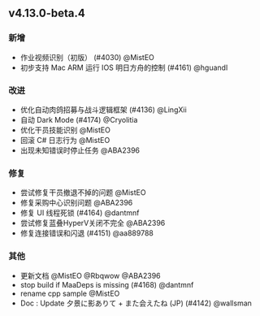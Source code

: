 ## v4.13.0-beta.4

### 新增

- 作业视频识别（初版） (#4030) @MistEO
- 初步支持 Mac ARM 运行 IOS 明日方舟的控制 (#4161) @hguandl

### 改进

- 优化自动肉鸽招募与战斗逻辑框架 (#4136) @LingXii
- 自动 Dark Mode (#4174) @Cryolitia
- 优化干员技能识别 @MistEO
- 回滚 C# 日志行为 @MistEO
- 出现未知错误时停止任务 @ABA2396

### 修复

- 尝试修复干员撤退不掉的问题 @MistEO
- 修复采购中心识别问题 @ABA2396
- 修复 UI 线程死锁 (#4164) @dantmnf
- 尝试修复蓝叠HyperV关闭不完全 @ABA2396
- 修复连接错误和闪退 (#4151) @aa889788

### 其他

- 更新文档 @MistEO @Rbqwow @ABA2396
- stop build if MaaDeps is missing (#4168) @dantmnf
- rename cpp sample @MistEO
- Doc : Update 夕景に影ありて + また会えたね (JP) (#4142) @wallsman
